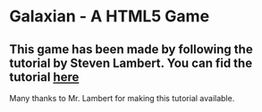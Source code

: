 <h1>Galaxian - A HTML5 Game</h1>
<h2>This game has been made by following the tutorial by Steven Lambert. You can fid the tutorial <a href="http://blog.sklambert.com/galaxian-html5-game/" target="blank">here</a></h2>
<p>Many thanks to Mr. Lambert for making this tutorial available.</p>